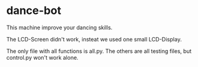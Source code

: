 # dance-bot
This machine improve your dancing skills.

The LCD-Screen didn't work, insteat we used one small LCD-Display.

The only file with all functions is all.py. The others are all testing files, but control.py won't work alone. 
